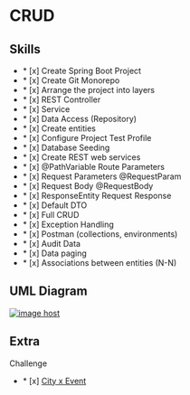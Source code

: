 # CRUD



  ## Skills
     
 <ul>
     <li>* [x] Create Spring Boot Project</li>
     <li>* [x] Create Git Monorepo</li>
     <li>* [x] Arrange the project into layers</li>
     <li>* [x] REST Controller</li>
     <li>* [x] Service</li>
     <li>* [x] Data Access (Repository)</li>
     <li>* [x] Create entities</li>
     <li>* [x] Configure Project Test Profile</li>
     <li>* [x] Database Seeding</li>
     <li>* [x] Create REST web services</li>
     <li>* [x] @PathVariable Route Parameters</li>
     <li>* [x] Request Parameters @RequestParam</li>
     <li>* [x] Request Body @RequestBody</li>
     <li>* [x] ResponseEntity Request Response<T></li>
     <li>* [x] Default DTO</li>
     <li>* [x] Full CRUD</li>
     <li>* [x] Exception Handling</li>
     <li>* [x] Postman (collections, environments)</li>
     <li>* [x] Audit Data</li>
     <li>* [x] Data paging</li>
     <li>* [x] Associations between entities (N-N)</li>
</ul>


## UML Diagram


<a href="https://imgbox.com/ryVEcANG" target="_blank"><img src="https://images2.imgbox.com/e7/90/ryVEcANG_o.png" alt="image host"/></a>



## Extra

<p>Challenge </p>

<ul>
   <li>* [x] <a href="https://github.com/gil-son/ds-bootcamp-challenge-crud/blob/main/README.md">City x Event</a></li>
 </ul>




